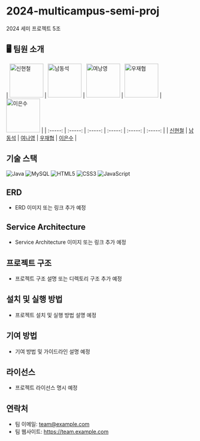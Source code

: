 # 2024-multicampus-semi-proj
2024 세미 프로젝트 5조

## 🖥️ 팀원 소개
| <img src="https://avatars.githubusercontent.com/Shin-Hyeoncheol" width=90px alt="신현철"/> | <img src="https://avatars.githubusercontent.com/" width=90px alt="남동석"/> | <img src="https://avatars.githubusercontent.com/" width=90px alt="여낭영"/> | <img src="https://avatars.githubusercontent.com/" width=90px alt="우재협"/> | <img src="https://avatars.githubusercontent.com/supreme4rest" width=90px alt="이은수"/> |
| :-----: | :-----: | :-----: | :-----: | :-----: | :-----: |
| [신현철](https://github.com/Shin-Hyeoncheol) | [남동석]() | [여나영]() | [우재협]() | [이은수](https://github.com/supreme4rest) |





## 기술 스택
![Java](https://img.shields.io/badge/Java-007396?style=flat-square&logo=java&logoColor=white)
![MySQL](https://img.shields.io/badge/MySQL-4479A1?style=flat-square&logo=mysql&logoColor=white)
![HTML5](https://img.shields.io/badge/HTML5-E34F26?style=flat-square&logo=html5&logoColor=white)
![CSS3](https://img.shields.io/badge/CSS3-1572B6?style=flat-square&logo=css3&logoColor=white)
![JavaScript](https://img.shields.io/badge/JavaScript-F7DF1E?style=flat-square&logo=javascript&logoColor=black)

## ERD
- ERD 이미지 또는 링크 추가 예정

## Service Architecture
- Service Architecture 이미지 또는 링크 추가 예정

## 프로젝트 구조
- 프로젝트 구조 설명 또는 디렉토리 구조 추가 예정

## 설치 및 실행 방법
- 프로젝트 설치 및 실행 방법 설명 예정

## 기여 방법
- 기여 방법 및 가이드라인 설명 예정

## 라이선스
- 프로젝트 라이선스 명시 예정

## 연락처
- 팀 이메일: team@example.com
- 팀 웹사이트: https://team.example.com
